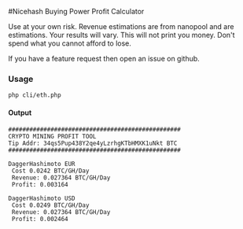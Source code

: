 #Nicehash Buying Power Profit Calculator

Use at your own risk. Revenue estimations are from nanopool and are estimations. Your results will vary.
This will not print you money. Don't spend what you cannot afford to lose.

If you have a feature request then open an issue on github.


### Usage

`php cli/eth.php`

#### Output

```
#################################################
CRYPTO MINING PROFIT TOOL
Tip Addr: 34qs5Pup438Y2qe4yLzrhgKTbHMXK1uNkt BTC
#################################################

DaggerHashimoto EUR
 Cost 0.0242 BTC/GH/Day
 Revenue: 0.027364 BTC/GH/Day
 Profit: 0.003164

DaggerHashimoto USD
 Cost 0.0249 BTC/GH/Day
 Revenue: 0.027364 BTC/GH/Day
 Profit: 0.002464
```